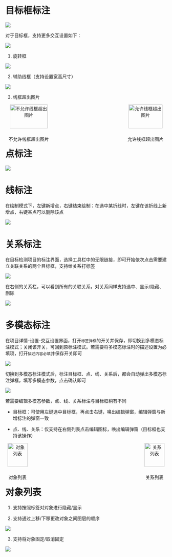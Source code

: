 # 目标框标注

![](images/目标检测/目标框标注.gif)

对于目标框，支持更多交互设置如下：

![](images/目标检测/image.png)

1. 旋转框

![](images/目标检测/旋转框.gif)

2. 辅助线框（支持设置宽高尺寸）

![](images/目标检测/辅助线框.gif)

3. 线框超出图片

<div style="display: flex; justify-content: space-between;">
  <div style="text-align: center;">
    <img src="images/目标检测/不允许线框超出图片.gif" alt="不允许线框超出图片" style="width: 90%;"/>
    <p>不允许线框超出图片</p>
  </div>
  <div style="text-align: center;">
    <img src="images/目标检测/允许线框超出图片.gif" alt="允许线框超出图片" style="width: 90%;"/>
    <p>允许线框超出图片</p>
  </div>
</div>


# 点标注

![](images/目标检测/点标注.gif)



# 线标注

在绘制模式下，左键新增点，右键结束绘制；在选中某折线时，左键在该折线上新增点，右键某点可以删除该点

![](images/目标检测/线标注.gif)



# 关系标注

在目标检测项目的标注界面，选择工具栏中的无限链接，即可开始依次点击需要建立关联关系的两个目标框，支持给关系打标签

![](images/目标检测/关系标注.gif)



在右侧的关系栏，可以看到所有的关联关系，对关系同样支持选中、显示/隐藏、删除

![](images/目标检测/image-1.png)



# 多模态标注

在项目详情-设置-交互设置界面，打开`标签弹框`的开关并保存，即切换到多模态标注模式；关闭该开关，可回到原标注模式。若需要将多模态标注时的描述设置为必填项，打开`描述内容必填`并保存开关即可

![](images/目标检测/image-2.png)

切换到多模态标注模式后，标注目标框、点、线、关系后，都会自动弹出多模态标注弹框，填写多模态参数，点击确认即可

![](images/目标检测/标签弹框.gif)

若需要编辑多模态参数，点、线、关系标注与目标框稍有不同

* 目标框：可使用左键选中目标框，再点击右键，唤出编辑弹窗，编辑弹窗与新增标注的弹窗一致

* 点、线、关系：仅支持在右侧列表点击编辑图标，唤出编辑弹窗（目标框也支持该操作）

<div style="display: flex; justify-content: space-between;">
  <div style="text-align: center;">
    <img src="images/目标检测/image-3.png" alt="对象列表" style="width: 90%;"/>
    <p>对象列表</p>
  </div>
  <div style="text-align: center;">
    <img src="images/目标检测/image-4.png" alt="关系列表" style="width: 90%;"/>
    <p>关系列表</p>
  </div>
</div>


# 对象列表

1. 支持按照标签对对象进行隐藏/显示

2. 支持通过上移/下移更改对象之间图层的顺序

![](images/目标检测/image-5.png)

3. 支持将对象固定/取消固定

![](images/目标检测/对象固定功能.gif)

